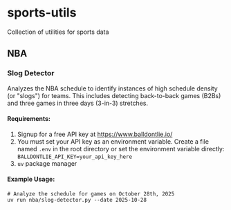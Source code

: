 # sports-utils
Collection of utilities for sports data


## NBA
### Slog Detector
Analyzes the NBA schedule to identify instances of high schedule density (or "slogs") for teams. 
This includes detecting back-to-back games (B2Bs) and three games in three days (3-in-3) stretches. 
#### Requirements:
1. Signup for a free API key at https://www.balldontlie.io/
2. You must set your API key as an environment variable. Create a file named `.env` in the root directory or 
set the environment variable directly: `BALLDONTLIE_API_KEY=your_api_key_here`
3. `uv` package manager

#### Example Usage:
```
# Analyze the schedule for games on October 28th, 2025
uv run nba/slog-detector.py --date 2025-10-28
```
